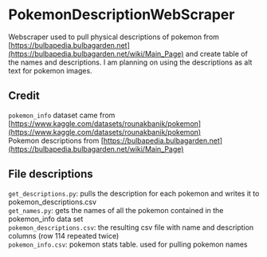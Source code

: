 # PokemonDescriptionWebScraper
Webscraper used to pull physical descriptions of pokemon from [https://bulbapedia.bulbagarden.net](https://bulbapedia.bulbagarden.net/wiki/Main_Page) and create table of the names and descriptions.
I am planning on using the descriptions as alt text for pokemon images.

## Credit
`pokemon_info` dataset came from [https://www.kaggle.com/datasets/rounakbanik/pokemon](https://www.kaggle.com/datasets/rounakbanik/pokemon)  
Pokemon descriptions from [https://bulbapedia.bulbagarden.net](https://bulbapedia.bulbagarden.net/wiki/Main_Page)  

## File descriptions
`get_descriptions.py`: pulls the description for each pokemon and writes it to pokemon_descriptions.csv  
`get_names.py`: gets the names of all the pokemon contained in the pokemon_info data set  
`pokemon_descriptions.csv`: the resulting csv file with name and description columns (row 114 repeated twice)  
`pokemon_info.csv`: pokemon stats table. used for pulling pokemon names
